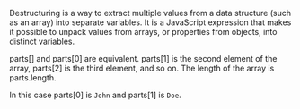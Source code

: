 Destructuring is a way to extract multiple values from a data structure (such as an array) into separate variables. It is a JavaScript expression that makes it possible to unpack values from arrays, or properties from objects, into distinct variables.

parts[] and parts[0] are equivalent. parts[1] is the second element of the array, parts[2] is the third element, and so on. The length of the array is parts.length.

In this case parts[0] is `John` and parts[1] is `Doe`.